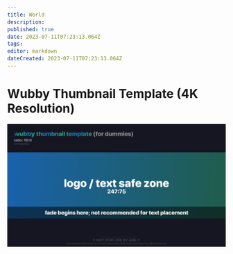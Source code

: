 ```yaml
---
title: World
description: 
published: true
date: 2023-07-11T07:23:13.064Z
tags: 
editor: markdown
dateCreated: 2023-07-11T07:23:13.064Z
---
```


# Wubby Thumbnail Template (4K Resolution)
![wubby_thumbnail_template_4k.webp](/wubby_thumbnail_template_4k.webp)